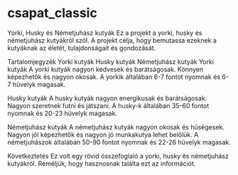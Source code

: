 # csapat_classic
Yorki, Husky és Németjuhász kutyák
Ez a projekt a yorki, husky és németjuhász kutyákról szól. A projekt célja, hogy bemutassa ezeknek a kutyáknak az életét, tulajdonságait és gondozását.

Tartalomjegyzék
Yorki kutyák
Husky kutyák
Németjuhász kutyák
Yorki kutyák
A yorki kutyák nagyon kedvesek és barátságosak. Könnyen képezhetők és nagyon okosak. A yorkik általában 6-7 fontot nyomnak és 6-7 hüvelyk magasak.

Husky kutyák
A husky kutyák nagyon energikusak és barátságosak. Nagyon szeretnek futni és játszani. A husky-k általában 35-60 fontot nyomnak és 20-23 hüvelyk magasak.

Németjuhász kutyák
A németjuhász kutyák nagyon okosak és hűségesek. Nagyon jól képezhetők és nagyon jó munkakutya lehet belőlük. A németjuhászok általában 50-90 fontot nyomnak és 22-26 hüvelyk magasak.

Következtetés
Ez volt egy rövid összefoglaló a yorki, husky és németjuhász kutyákról. Reméljük, hogy hasznosnak találta ezt az információt.
